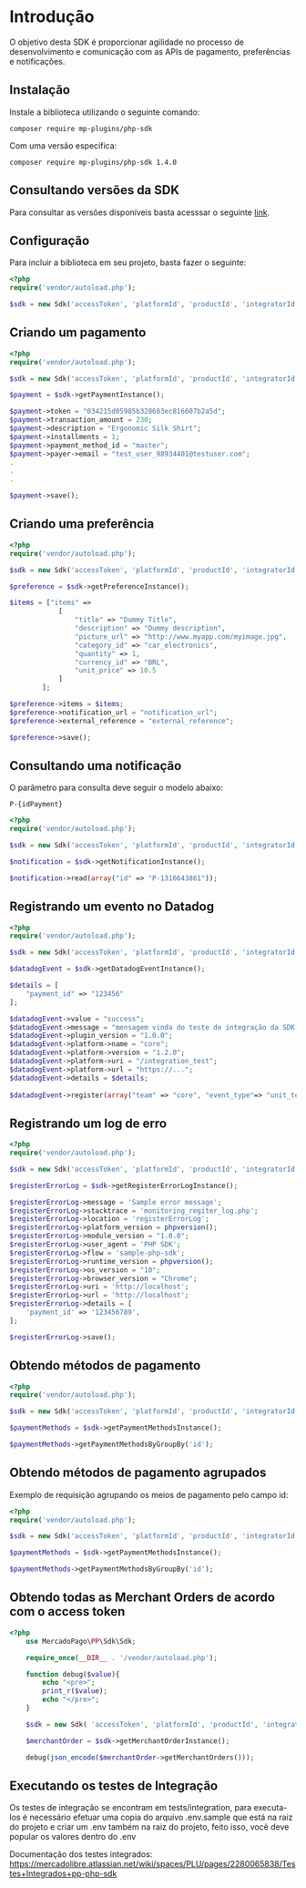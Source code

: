 # Introdução

O objetivo desta SDK é proporcionar agilidade no processo de desenvolvimento e comunicação com as APIs de pagamento, preferências e notificações.

## Instalação

Instale a biblioteca utilizando o seguinte comando:

`composer require mp-plugins/php-sdk`

Com uma versão específica:

`composer require mp-plugins/php-sdk 1.4.0`

## Consultando versões da SDK

Para consultar as versões disponíveis basta acesssar o seguinte [link](https://github.com/mercadopago/pp-php-sdk/tags).

## Configuração

Para incluir a biblioteca em seu projeto, basta fazer o seguinte:

```php
<?php
require('vendor/autoload.php');

$sdk = new Sdk('accessToken', 'platformId', 'productId', 'integratorId', 'publicKey');

```

## Criando um pagamento

```php
<?php
require('vendor/autoload.php');

$sdk = new Sdk('accessToken', 'platformId', 'productId', 'integratorId', 'publicKey');

$payment = $sdk->getPaymentInstance();

$payment->token = "034215d05985b328683ec816607b2a5d";
$payment->transaction_amount = 230;
$payment->description = "Ergonomic Silk Shirt";
$payment->installments = 1;
$payment->payment_method_id = "master";
$payment->payer->email = "test_user_98934401@testuser.com";
.
.
.

$payment->save();

```

## Criando uma preferência

```php
<?php
require('vendor/autoload.php');

$sdk = new Sdk('accessToken', 'platformId', 'productId', 'integratorId', 'publicKey');

$preference = $sdk->getPreferenceInstance();

$items = ["items" =>  
            [
                "title" => "Dummy Title",
                "description" => "Dummy description",
                "picture_url" => "http://www.myapp.com/myimage.jpg",
                "category_id" => "car_electronics",
                "quantity" => 1,
                "currency_id" => "BRL",
                "unit_price" => 10.5
            ]
        ];

$preference->items = $items;
$preference->notification_url = "notification_url";
$preference->external_reference = "external_reference";

$preference->save();

```

## Consultando uma notificação

O parâmetro para consulta deve seguir o modelo abaixo:

`P-{idPayment}`

```php
<?php
require('vendor/autoload.php');

$sdk = new Sdk('accessToken', 'platformId', 'productId', 'integratorId', 'publicKey');

$notification = $sdk->getNotificationInstance();

$notification->read(array("id" => "P-1316643861"));

```

## Registrando um evento no Datadog

```php
<?php
require('vendor/autoload.php');

$sdk = new Sdk('accessToken', 'platformId', 'productId', 'integratorId', 'publicKey');

$datadogEvent = $sdk->getDatadogEventInstance();

$details = [
    "payment_id" => "123456"
];

$datadogEvent->value = "success";
$datadogEvent->message = "mensagem vinda do teste de integração da SDK de PHP";
$datadogEvent->plugin_version = "1.0.0";
$datadogEvent->platform->name = "core";
$datadogEvent->platform->version = "1.2.0";
$datadogEvent->platform->uri = "/integration_test";
$datadogEvent->platform->url = "https://...";
$datadogEvent->details = $details;
   
$datadogEvent->register(array("team" => "core", "event_type"=> "unit_test"));
```

## Registrando um log de erro

```php
<?php
require('vendor/autoload.php');

$sdk = new Sdk('accessToken', 'platformId', 'productId', 'integratorId', 'publicKey');

$registerErrorLog = $sdk->getRegisterErrorLogInstance();

$registerErrorLog->message = 'Sample error message';
$registerErrorLog->stacktrace = 'monitoring_regiter_log.php';
$registerErrorLog->location = 'registerErrorLog';
$registerErrorLog->platform_version = phpversion();
$registerErrorLog->module_version = "1.0.0";
$registerErrorLog->user_agent = 'PHP SDK';
$registerErrorLog->flow = 'sample-php-sdk';
$registerErrorLog->runtime_version = phpversion();
$registerErrorLog->os_version = "10";
$registerErrorLog->browser_version = "Chrome";
$registerErrorLog->uri = 'http://localhost';
$registerErrorLog->url = 'http://localhost';
$registerErrorLog->details = [
    'payment_id' => '123456789',
];

$registerErrorLog->save();
```

## Obtendo métodos de pagamento

```php
<?php
require('vendor/autoload.php');

$sdk = new Sdk('accessToken', 'platformId', 'productId', 'integratorId', 'publicKey');

$paymentMethods = $sdk->getPaymentMethodsInstance();

$paymentMethods->getPaymentMethodsByGroupBy('id');
```

## Obtendo métodos de pagamento agrupados

Exemplo de requisição agrupando os meios de pagamento pelo campo id:

```php
<?php
require('vendor/autoload.php');

$sdk = new Sdk('accessToken', 'platformId', 'productId', 'integratorId', 'publicKey');

$paymentMethods = $sdk->getPaymentMethodsInstance();

$paymentMethods->getPaymentMethodsByGroupBy('id');
```

## Obtendo todas as Merchant Orders de acordo com o access token

```php
<?php
    use MercadoPago\PP\Sdk\Sdk;

    require_once(__DIR__ . '/vendor/autoload.php');

    function debug($value){
        echo "<pre>";
        print_r($value);
        echo "</pre>";
    }

    $sdk = new Sdk( 'accessToken', 'platformId', 'productId', 'integratorId', 'publicKey' );

    $merchantOrder = $sdk->getMerchantOrderInstance();

    debug(json_encode($merchantOrder->getMerchantOrders()));
```

## Executando os testes de Integração

Os testes de integração se encontram em tests/integration, para executa-los é necessário efetuar uma copia do arquivo .env.sample
que está na raiz do projeto e criar um .env também na raiz do projeto, feito isso, você deve popular os valores dentro do .env

Documentação dos testes integrados: https://mercadolibre.atlassian.net/wiki/spaces/PLU/pages/2280065838/Testes+Integrados+pp-php-sdk